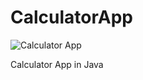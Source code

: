 # CalculatorApp

![Calculator App](https://github.com/thevishalsaini/CalculatorApp/assets/98593068/3f5cc804-8eb8-481b-a749-39291760e498)

Calculator App in Java
